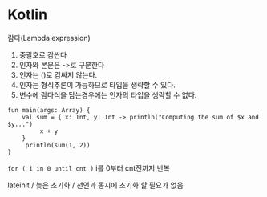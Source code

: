 # Kotlin

람다(Lambda expression)
1. 중괄호로 감싼다
2. 인자와 본문은 ->로 구분한다
3. 인자는 ()로 감싸지 않는다.
4. 인자는 형식추론이 가능하므로 타입을 생략할 수 있다.
5. 변수에 람다식을 담는경우에는 인자의 타입을 생략할 수 없다.
```
fun main(args: Array) {
    val sum = { x: Int, y: Int -> println("Computing the sum of $x and $y...")
         x + y 
    }
     println(sum(1, 2)) 
}
```

```for ( i in 0 until cnt )``` i를 0부터 cnt전까지 반복



lateinit / 늦은 초기화 / 선언과 동시에 초기화 할 필요가 없음